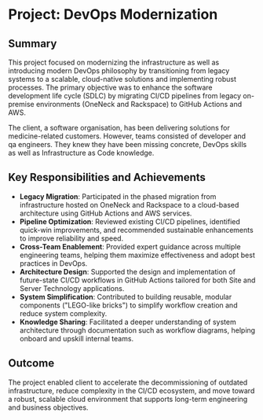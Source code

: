 # Project: DevOps Modernization

## Summary

This project focused on modernizing the infrastructure as well as introducing modern DevOps philosophy by transitioning from legacy systems to a scalable, cloud-native solutions and implementing robust processes. The primary objective was to enhance the software development life cycle (SDLC) by migrating CI/CD pipelines from legacy on-premise environments (OneNeck and Rackspace) to GitHub Actions and AWS.

The client, a software organisation, has been delivering solutions for medicine-related customers. However, teams consisted of developer and qa engineers. They knew they have been missing concrete, DevOps skills as well as Infrastructure as Code knowledge.

## Key Responsibilities and Achievements

- **Legacy Migration**: Participated in the phased migration from infrastructure hosted on OneNeck and Rackspace to a cloud-based architecture using GitHub Actions and AWS services.
- **Pipeline Optimization**: Reviewed existing CI/CD pipelines, identified quick-win improvements, and recommended sustainable enhancements to improve reliability and speed.
- **Cross-Team Enablement**: Provided expert guidance across multiple engineering teams, helping them maximize effectiveness and adopt best practices in DevOps.
- **Architecture Design**: Supported the design and implementation of future-state CI/CD workflows in GitHub Actions tailored for both Site and Server Technology applications.
- **System Simplification**: Contributed to building reusable, modular components ("LEGO-like bricks") to simplify workflow creation and reduce system complexity.
- **Knowledge Sharing**: Facilitated a deeper understanding of system architecture through documentation such as workflow diagrams, helping onboard and upskill internal teams.

## Outcome

The project enabled client to accelerate the decommissioning of outdated infrastructure, reduce complexity in the CI/CD ecosystem, and move toward a robust, scalable cloud environment that supports long-term engineering and business objectives.
